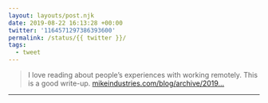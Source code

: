 ```yaml
---
layout: layouts/post.njk
date: 2019-08-22 16:13:28 +00:00
twitter: '1164571297386393600'
permalink: /status/{{ twitter }}/
tags: 
  - tweet
---
```


> I love reading about people’s experiences with working remotely. This is a good write-up. [mikeindustries.com/blog/archive/2019…](https://mikeindustries.com/blog/archive/2019/08/a-year-of-working-remotely)

---
